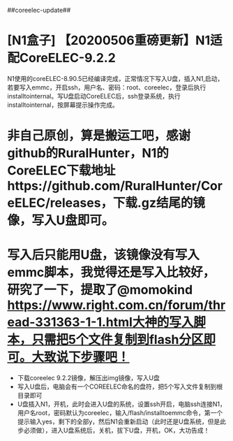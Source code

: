##coreelec-update##
# [N1盒子] 【20200506重磅更新】N1适配CoreELEC-9.2.2 # 
N1使用的coreELEC-8.90.5已经编译完成，正常情况下写入U盘，插入N1,启动，若要写入emmc，开启ssh，用户名、密码：root、coreelec，登录后执行installtointernal。写U盘启动CoreELEC后，ssh登录系统，执行installtointernal，按屏幕提示操作完成。
# 非自己原创，算是搬运工吧，感谢github的RuralHunter，N1的CoreELEC下载地址https://github.com/RuralHunter/CoreELEC/releases，下载.gz结尾的镜像，写入U盘即可。
 # 写入后只能用U盘，该镜像没有写入emmc脚本，我觉得还是写入比较好，研究了一下，提取了@momokind  https://www.right.com.cn/forum/thread-331363-1-1.html大神的写入脚本，只需把5个文件复制到flash分区即可。大致说下步骤吧！
 * 下载coreelec 9.2.2镜像，解压出img镜像，写入U盘
 * 写入U盘后，电脑会有一个COREELEC命名的盘符，把5个写入文件复制到根目录即可
 * U盘插入N1，开机，此时会进入U盘的系统，设置ssh开启，电脑ssh连接N1，用户名root，密码默认为coreelec，输入/flash/installtoemmc命令，第一个提示输入yes，剩下的全部y，然后N1会重新启动（此时还是U盘系统，但是此步必须做），进入U盘系统后，关机，拔下U盘，开机，OK，大功告成！
